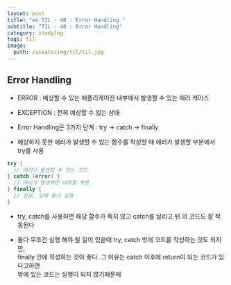 ```yaml
---
layout: post
title: "ex TIL - 40 : Error Handling "
subtitle: "TIL - 40 : Error Handling"
category: studylog
tags: til
image:
  path: /assets/img/til/til.jpg
---
```


<!-- more -->

## Error Handling

- ERROR : 예상할 수 있는 애플리케이션 내부에서 발생할 수 있는 에러 케이스

- EXCEPTION : 전혀 예상할 수 없는 상태

- Error Handling은 3가지 단계 : try -> catch -> finally

- 예상하지 못한 에러가 발생할 수 있는 함수를 작성할 때 에러가 발생할 부분에서  
  try를 사용

```java
try {
  // 에러가 발생할 수 있는 코드
} catch (error) {
  // 에러가 발생하면 대처할 부분
} finally {
  // 성공, 실패 둘다 실행
}
```

- try, catch를 사용하면 해당 함수가 죽지 않고 catch를 날리고 뒤 의 코드도 잘 작동된다

- 둘다 무조건 실행 해야 될 일이 있을때 try, catch 밖에 코드를 작성하는 것도 되지만,  
  finally 안에 작성하는 것이 좋다. 그 이유는 catch 이후에 return이 되는 코드가 있다고하면  
  밖에 있는 코드는 실행이 되지 않기때문에
